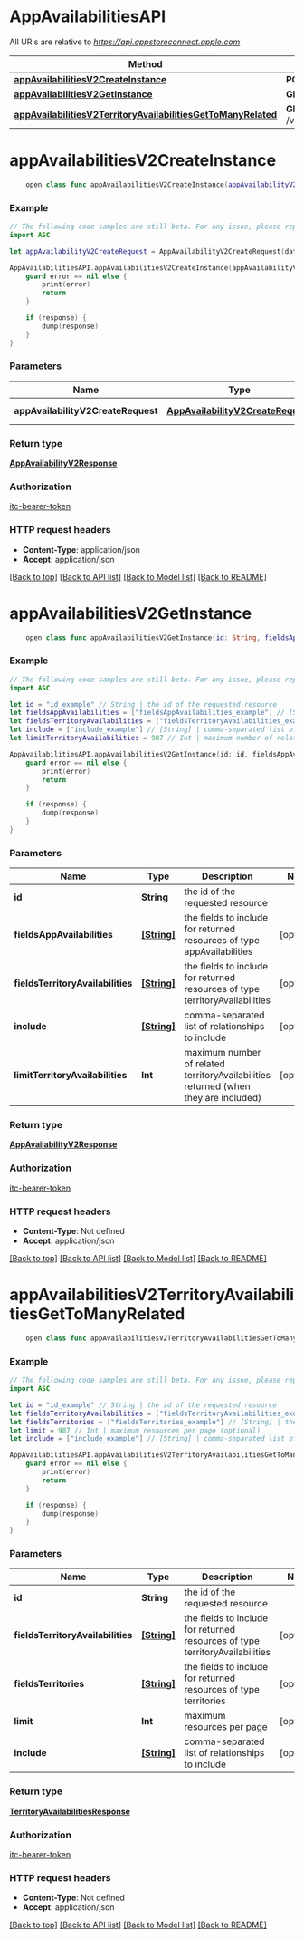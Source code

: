 # AppAvailabilitiesAPI

All URIs are relative to *https://api.appstoreconnect.apple.com*

Method | HTTP request | Description
------------- | ------------- | -------------
[**appAvailabilitiesV2CreateInstance**](AppAvailabilitiesAPI.md#appavailabilitiesv2createinstance) | **POST** /v2/appAvailabilities | 
[**appAvailabilitiesV2GetInstance**](AppAvailabilitiesAPI.md#appavailabilitiesv2getinstance) | **GET** /v2/appAvailabilities/{id} | 
[**appAvailabilitiesV2TerritoryAvailabilitiesGetToManyRelated**](AppAvailabilitiesAPI.md#appavailabilitiesv2territoryavailabilitiesgettomanyrelated) | **GET** /v2/appAvailabilities/{id}/territoryAvailabilities | 


# **appAvailabilitiesV2CreateInstance**
```swift
    open class func appAvailabilitiesV2CreateInstance(appAvailabilityV2CreateRequest: AppAvailabilityV2CreateRequest, completion: @escaping (_ data: AppAvailabilityV2Response?, _ error: Error?) -> Void)
```



### Example
```swift
// The following code samples are still beta. For any issue, please report via http://github.com/OpenAPITools/openapi-generator/issues/new
import ASC

let appAvailabilityV2CreateRequest = AppAvailabilityV2CreateRequest(data: AppAvailabilityV2CreateRequest_data(type: "type_example", attributes: AppAvailabilityV2CreateRequest_data_attributes(availableInNewTerritories: false), relationships: AppAvailabilityV2CreateRequest_data_relationships(app: AnalyticsReportRequestCreateRequest_data_relationships_app(data: AlternativeDistributionKeyCreateRequest_data_relationships_app_data(type: "type_example", id: "id_example")), territoryAvailabilities: AppAvailabilityV2CreateRequest_data_relationships_territoryAvailabilities(data: [AppAvailabilityV2_relationships_territoryAvailabilities_data_inner(type: "type_example", id: "id_example")]))), included: [TerritoryAvailabilityInlineCreate(type: "type_example", id: "id_example")]) // AppAvailabilityV2CreateRequest | AppAvailability representation

AppAvailabilitiesAPI.appAvailabilitiesV2CreateInstance(appAvailabilityV2CreateRequest: appAvailabilityV2CreateRequest) { (response, error) in
    guard error == nil else {
        print(error)
        return
    }

    if (response) {
        dump(response)
    }
}
```

### Parameters

Name | Type | Description  | Notes
------------- | ------------- | ------------- | -------------
 **appAvailabilityV2CreateRequest** | [**AppAvailabilityV2CreateRequest**](AppAvailabilityV2CreateRequest.md) | AppAvailability representation | 

### Return type

[**AppAvailabilityV2Response**](AppAvailabilityV2Response.md)

### Authorization

[itc-bearer-token](../README.md#itc-bearer-token)

### HTTP request headers

 - **Content-Type**: application/json
 - **Accept**: application/json

[[Back to top]](#) [[Back to API list]](../README.md#documentation-for-api-endpoints) [[Back to Model list]](../README.md#documentation-for-models) [[Back to README]](../README.md)

# **appAvailabilitiesV2GetInstance**
```swift
    open class func appAvailabilitiesV2GetInstance(id: String, fieldsAppAvailabilities: [FieldsAppAvailabilities_appAvailabilitiesV2GetInstance]? = nil, fieldsTerritoryAvailabilities: [FieldsTerritoryAvailabilities_appAvailabilitiesV2GetInstance]? = nil, include: [Include_appAvailabilitiesV2GetInstance]? = nil, limitTerritoryAvailabilities: Int? = nil, completion: @escaping (_ data: AppAvailabilityV2Response?, _ error: Error?) -> Void)
```



### Example
```swift
// The following code samples are still beta. For any issue, please report via http://github.com/OpenAPITools/openapi-generator/issues/new
import ASC

let id = "id_example" // String | the id of the requested resource
let fieldsAppAvailabilities = ["fieldsAppAvailabilities_example"] // [String] | the fields to include for returned resources of type appAvailabilities (optional)
let fieldsTerritoryAvailabilities = ["fieldsTerritoryAvailabilities_example"] // [String] | the fields to include for returned resources of type territoryAvailabilities (optional)
let include = ["include_example"] // [String] | comma-separated list of relationships to include (optional)
let limitTerritoryAvailabilities = 987 // Int | maximum number of related territoryAvailabilities returned (when they are included) (optional)

AppAvailabilitiesAPI.appAvailabilitiesV2GetInstance(id: id, fieldsAppAvailabilities: fieldsAppAvailabilities, fieldsTerritoryAvailabilities: fieldsTerritoryAvailabilities, include: include, limitTerritoryAvailabilities: limitTerritoryAvailabilities) { (response, error) in
    guard error == nil else {
        print(error)
        return
    }

    if (response) {
        dump(response)
    }
}
```

### Parameters

Name | Type | Description  | Notes
------------- | ------------- | ------------- | -------------
 **id** | **String** | the id of the requested resource | 
 **fieldsAppAvailabilities** | [**[String]**](String.md) | the fields to include for returned resources of type appAvailabilities | [optional] 
 **fieldsTerritoryAvailabilities** | [**[String]**](String.md) | the fields to include for returned resources of type territoryAvailabilities | [optional] 
 **include** | [**[String]**](String.md) | comma-separated list of relationships to include | [optional] 
 **limitTerritoryAvailabilities** | **Int** | maximum number of related territoryAvailabilities returned (when they are included) | [optional] 

### Return type

[**AppAvailabilityV2Response**](AppAvailabilityV2Response.md)

### Authorization

[itc-bearer-token](../README.md#itc-bearer-token)

### HTTP request headers

 - **Content-Type**: Not defined
 - **Accept**: application/json

[[Back to top]](#) [[Back to API list]](../README.md#documentation-for-api-endpoints) [[Back to Model list]](../README.md#documentation-for-models) [[Back to README]](../README.md)

# **appAvailabilitiesV2TerritoryAvailabilitiesGetToManyRelated**
```swift
    open class func appAvailabilitiesV2TerritoryAvailabilitiesGetToManyRelated(id: String, fieldsTerritoryAvailabilities: [FieldsTerritoryAvailabilities_appAvailabilitiesV2TerritoryAvailabilitiesGetToManyRelated]? = nil, fieldsTerritories: [FieldsTerritories_appAvailabilitiesV2TerritoryAvailabilitiesGetToManyRelated]? = nil, limit: Int? = nil, include: [Include_appAvailabilitiesV2TerritoryAvailabilitiesGetToManyRelated]? = nil, completion: @escaping (_ data: TerritoryAvailabilitiesResponse?, _ error: Error?) -> Void)
```



### Example
```swift
// The following code samples are still beta. For any issue, please report via http://github.com/OpenAPITools/openapi-generator/issues/new
import ASC

let id = "id_example" // String | the id of the requested resource
let fieldsTerritoryAvailabilities = ["fieldsTerritoryAvailabilities_example"] // [String] | the fields to include for returned resources of type territoryAvailabilities (optional)
let fieldsTerritories = ["fieldsTerritories_example"] // [String] | the fields to include for returned resources of type territories (optional)
let limit = 987 // Int | maximum resources per page (optional)
let include = ["include_example"] // [String] | comma-separated list of relationships to include (optional)

AppAvailabilitiesAPI.appAvailabilitiesV2TerritoryAvailabilitiesGetToManyRelated(id: id, fieldsTerritoryAvailabilities: fieldsTerritoryAvailabilities, fieldsTerritories: fieldsTerritories, limit: limit, include: include) { (response, error) in
    guard error == nil else {
        print(error)
        return
    }

    if (response) {
        dump(response)
    }
}
```

### Parameters

Name | Type | Description  | Notes
------------- | ------------- | ------------- | -------------
 **id** | **String** | the id of the requested resource | 
 **fieldsTerritoryAvailabilities** | [**[String]**](String.md) | the fields to include for returned resources of type territoryAvailabilities | [optional] 
 **fieldsTerritories** | [**[String]**](String.md) | the fields to include for returned resources of type territories | [optional] 
 **limit** | **Int** | maximum resources per page | [optional] 
 **include** | [**[String]**](String.md) | comma-separated list of relationships to include | [optional] 

### Return type

[**TerritoryAvailabilitiesResponse**](TerritoryAvailabilitiesResponse.md)

### Authorization

[itc-bearer-token](../README.md#itc-bearer-token)

### HTTP request headers

 - **Content-Type**: Not defined
 - **Accept**: application/json

[[Back to top]](#) [[Back to API list]](../README.md#documentation-for-api-endpoints) [[Back to Model list]](../README.md#documentation-for-models) [[Back to README]](../README.md)

